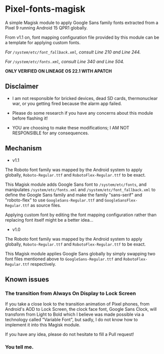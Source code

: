# Pixel-fonts-magisk
A simple Magisk module to apply Google Sans family fonts extracted from a Pixel 9 running Android 15 QPR1 globally.

From v1.1 on,  font mapping configuration file provided by this module can be a template for applying custom fonts. 

*For `/system/etc/font_fallback.xml`, consult Line 210 and Line 244.*

*For `/system/etc/fonts.xml`, consult Line 340 and Line 504.*

**ONLY VERIFIED ON LINEAGE OS 22.1 WITH APATCH**

## Disclaimer

* I am not responsible for bricked devices, dead SD cards, thermonuclear war, or you getting fired because the alarm app failed.

* Please do some research if you have any concerns about this module before flashing it!

* YOU are choosing to make these modifications; I AM NOT RESPONSIBLE for any consequences.

## Mechanism

- v1.1

The Roboto font family was mapped by the Android system to apply globally, `Roboto-Regular.ttf` and `RobotoFlex-Regular.ttf` to be exact.

This Magisk module adds Google Sans font to `/system/etc/fonts`, and manipulates `/system/etc/fonts.xml` and `/system/etc/font_fallback.xml` to define the Google Sans family and make the family "sans-serif" and "roboto-flex" to use `GoogleSans-Regular.ttf` and `GoogleSansFlex-Regular.ttf` as source files. 

Applying custom font by editing the font mapping configuration rather than replacing font itself might be a better idea...


- v1.0

The Roboto font family was mapped by the Android system to apply globally, `Roboto-Regular.ttf` and `RobotoFlex-Regular.ttf` to be exact.

This Magisk module applies Google Sans globally by simply swapping two font files mentioned above to `GoogleSans-Regular.ttf` and `RobotoFlex-Regular.ttf` respectively.

## Known issues

### The transition from Always On Display to Lock Screen

If you take a close look to the transition animation of Pixel phones, from Android's AOD to Lock Screen, the clock face font, Google Sans Clock, will transform from Light to Bold which I believe was made possible via a technology called "Variable Font", but sadly, I do not know how to implement it into this Magisk module.

If you have any idea, please do not hesitate to fill a Pull request!

### You tell me.